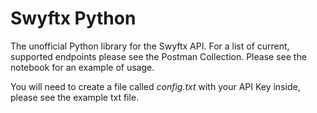 # Swyftx Python

The unofficial Python library for the Swyftx API. For a list of current, supported endpoints please see the Postman Collection. Please see the notebook for an example of usage.

You will need to create a file called *config.txt* with your API Key inside, please see the example txt file.